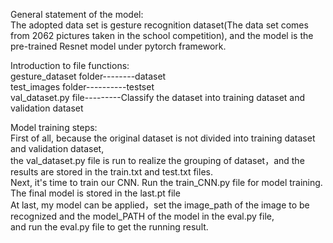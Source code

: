 General statement of the model:<br>
The adopted data set is gesture recognition dataset(The data set comes from 2062 pictures taken in the school competition), and the model is the pre-trained Resnet model under pytorch framework.<br>

Introduction to file functions:<br>
gesture_dataset folder--------dataset<br>
test_images folder----------testset<br>
val_dataset.py file---------Classify the dataset into training dataset and validation dataset<br>


Model training steps:<br>
  First of all, because the original dataset is not divided into training dataset and validation dataset,<br>
the val_dataset.py file is run to realize the grouping of dataset，and the results are stored in the train.txt and test.txt files.<br>
  Next, it's time to train our CNN. Run the train_CNN.py file for model training. The final model is stored in the last.pt file<br>
  At last, my model can be applied，set the image_path of the image to be recognized and the model_PATH of the model in the eval.py file,<br>
and run the eval.py file to get the running result.<br>


